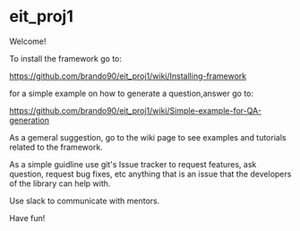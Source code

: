 # eit_proj1

Welcome!

To install the framework go to:

https://github.com/brando90/eit_proj1/wiki/Installing-framework

for a simple example on how to generate a question,answer go to:

https://github.com/brando90/eit_proj1/wiki/Simple-example-for-QA-generation

As a gemeral suggestion, go to the wiki page to see examples and tutorials related to the framework.

As a simple guidline use git's Issue tracker to request features, ask question, request bug fixes, 
etc anything that is an issue that the developers of the library can help with.

Use slack to communicate with mentors.

Have fun!
